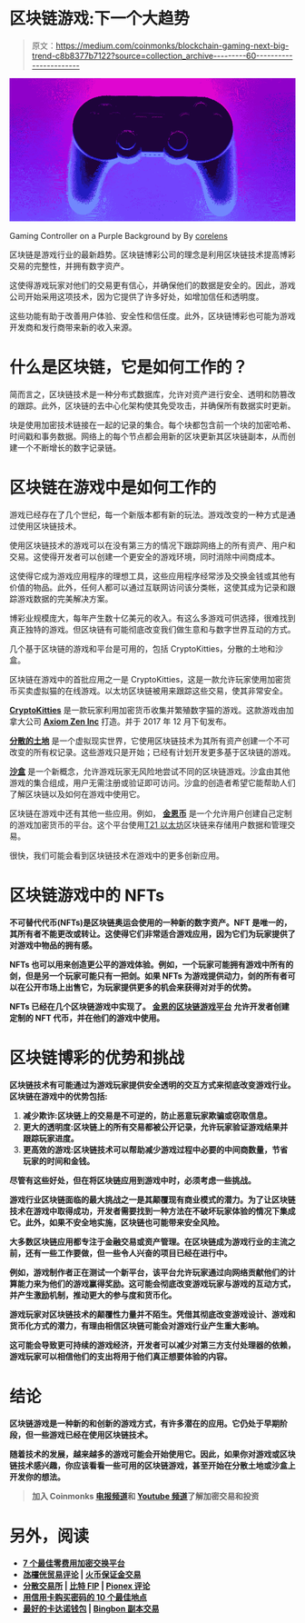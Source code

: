 # 区块链游戏:下一个大趋势

> 原文：<https://medium.com/coinmonks/blockchain-gaming-next-big-trend-c8b8377b7122?source=collection_archive---------60----------------------->

![](img/c28a40bd08a4003ae478237c8c46c8d4.png)

Gaming Controller on a Purple Background by By [corelens](https://www.canva.com/p/corelens/)

区块链是游戏行业的最新趋势。区块链博彩公司的理念是利用区块链技术提高博彩交易的完整性，并拥有数字资产。

这使得游戏玩家对他们的交易更有信心，并确保他们的数据是安全的。因此，游戏公司开始采用这项技术，因为它提供了许多好处，如增加信任和透明度。

这些功能有助于改善用户体验、安全性和信任度。此外，区块链博彩也可能为游戏开发商和发行商带来新的收入来源。

# 什么是区块链，它是如何工作的？

简而言之，区块链技术是一种分布式数据库，允许对资产进行安全、透明和防篡改的跟踪。此外，区块链的去中心化架构使其免受攻击，并确保所有数据实时更新。

块是使用加密技术链接在一起的记录的集合。每个块都包含前一个块的加密哈希、时间戳和事务数据。网络上的每个节点都会用新的区块更新其区块链副本，从而创建一个不断增长的数字记录链。

# 区块链在游戏中是如何工作的

游戏已经存在了几个世纪，每一个新版本都有新的玩法。游戏改变的一种方式是通过使用区块链技术。

使用区块链技术的游戏可以在没有第三方的情况下跟踪网络上的所有资产、用户和交易。这使得开发者可以创建一个更安全的游戏环境，同时消除中间商成本。

这使得它成为游戏应用程序的理想工具，这些应用程序经常涉及交换金钱或其他有价值的物品。此外，任何人都可以通过互联网访问该分类帐，这使其成为记录和跟踪游戏数据的完美解决方案。

博彩业规模庞大，每年产生数十亿美元的收入。有这么多游戏可供选择，很难找到真正独特的游戏。但区块链有可能彻底改变我们做生意和与数字世界互动的方式。

几个基于区块链的游戏和平台是可用的，包括 CryptoKitties，分散的土地和沙盒。

区块链在游戏中的首批应用之一是 CryptoKitties，这是一款允许玩家使用加密货币买卖虚拟猫的在线游戏。以太坊区块链被用来跟踪这些交易，使其非常安全。

[**CryptoKitties**](https://www.cryptokitties.co/) 是一款玩家利用加密货币收集并繁殖数字猫的游戏。这款游戏由加拿大公司 [**Axiom Zen Inc**](https://www.axiomzen.com/) 打造。并于 2017 年 12 月下旬发布。

[**分散的土地**](https://decentraland.org/) 是一个虚拟现实世界，它使用区块链技术为其所有资产创建一个不可改变的所有权记录。这些游戏只是开始；已经有计划开发更多基于区块链的游戏。

[**沙盒**](https://www.sandbox.game/en/) 是一个新概念，允许游戏玩家无风险地尝试不同的区块链游戏。沙盒由其他游戏的集合组成，用户无需注册或验证即可访问。沙盒的创造者希望它能帮助人们了解区块链以及如何在游戏中使用它。

区块链在游戏中还有其他一些应用。例如， [**金恩币**](https://enjin.io/enjin-coin) 是一个允许用户创建自己定制的游戏加密货币的平台。这个平台使用[T21 以太坊](https://ethereum.org/en/)区块链来存储用户数据和管理交易。

很快，我们可能会看到区块链技术在游戏中的更多创新应用。

# 区块链游戏中的 NFTs

[](https://en.wikipedia.org/wiki/Non-fungible_token)**不可替代代币(NFTs)是区块链奥运会使用的一种新的数字资产。NFT 是唯一的，其所有者不能更改或转让。这使得它们非常适合游戏应用，因为它们为玩家提供了对游戏中物品的拥有感。**

**NFTs 也可以用来创造更公平的游戏体验。例如，一个玩家可能拥有游戏中所有的剑，但是另一个玩家可能只有一把剑。如果 NFTs 为游戏提供动力，剑的所有者可以在公开市场上出售它，为玩家提供更多的机会来获得对对手的优势。**

**NFTs 已经在几个区块链游戏中实现了。 [**金恩的区块链游戏平台**](https://enjin.io/) 允许开发者创建定制的 NFT 代币，并在他们的游戏中使用。**

# **区块链博彩的优势和挑战**

**区块链技术有可能通过为游戏玩家提供安全透明的交互方式来彻底改变游戏行业。区块链在游戏中的优势包括:**

1.  ****减少欺诈**:区块链上的交易是不可逆的，防止恶意玩家欺骗或窃取信息。**
2.  ****更大的透明度**:区块链上的所有交易都被公开记录，允许玩家验证游戏结果并跟踪玩家进度。**
3.  ****更高效的游戏**:区块链技术可以帮助减少游戏过程中必要的中间商数量，节省玩家的时间和金钱。**

**尽管有这些好处，但在将区块链应用到游戏中时，必须考虑一些挑战。**

**游戏行业区块链面临的最大挑战之一是其颠覆现有商业模式的潜力。为了让区块链技术在游戏中取得成功，开发者需要找到一种方法在不破坏玩家体验的情况下集成它。此外，如果不安全地实施，区块链也可能带来安全风险。**

**大多数区块链应用都专注于金融交易或资产管理。在区块链成为游戏行业的主流之前，还有一些工作要做，但一些令人兴奋的项目已经在进行中。**

**例如，游戏制作者正在测试一个新平台，该平台允许玩家通过向网络贡献他们的计算能力来为他们的游戏赢得奖励。这可能会彻底改变游戏玩家与游戏的互动方式，并产生激励机制，推动更大的参与度和货币化。**

**游戏玩家对区块链技术的颠覆性力量并不陌生。凭借其彻底改变游戏设计、游戏和货币化方式的潜力，有理由相信区块链可能会对游戏行业产生重大影响。**

**这可能会导致更可持续的游戏经济，开发者可以减少对第三方支付处理器的依赖，游戏玩家可以相信他们的支出将用于他们真正想要体验的内容。**

# **结论**

**区块链游戏是一种新的和创新的游戏方式，有许多潜在的应用。它仍处于早期阶段，但一些游戏已经在使用区块链技术。**

**随着技术的发展，越来越多的游戏可能会开始使用它。因此，如果你对游戏或区块链技术感兴趣，你应该看看一些可用的区块链游戏，甚至开始在分散土地或沙盒上开发你的想法。**

> **加入 Coinmonks [电报频道](https://t.me/coincodecap)和 [Youtube 频道](https://www.youtube.com/c/coinmonks/videos)了解加密交易和投资**

# **另外，阅读**

*   **[7 个最佳零费用加密交换平台](https://coincodecap.com/zero-fee-crypto-exchanges)**
*   **[氹欞侊贸易评论](https://coincodecap.com/anny-trade-review) | [火币保证金交易](/coinmonks/huobi-margin-trading-b3b06cdc1519)**
*   **[分散交易所](https://coincodecap.com/what-are-decentralized-exchanges) | [比特 FIP](https://coincodecap.com/bitbns-fip) | [Pionex 评论](https://coincodecap.com/pionex-review-exchange-with-crypto-trading-bot)**
*   **[用信用卡购买密码的 10 个最佳地点](https://coincodecap.com/buy-crypto-with-credit-card)**
*   **[最好的卡达诺钱包](https://coincodecap.com/best-cardano-wallets) | [Bingbon 副本交易](https://coincodecap.com/bingbon-copy-trading)**